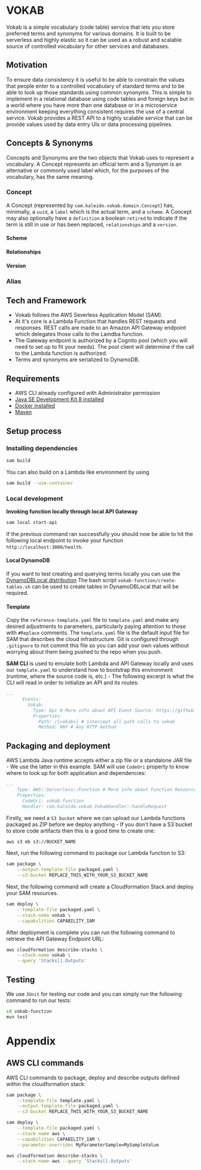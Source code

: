 # VOKAB
Vokab is a simple vocabulary (code table) service that lets you store preferred terms and synonyms for various domains.
It is built to be serverless and highly elastic so it can be used as a robust and scalable source of controlled vocabulary
for other services and databases.

## Motivation
To ensure data consistency it is useful to be able to constrain the values that people enter to a controlled vocabulary of
standard terms and to be able to look up those standards using common synonyms. This is simple to implement in a relational
database using code tables and foreign keys but in a world where you have more than one database or in a microservice environment
keeping everything consistent requires the use of a central service. Vokab provides a REST API to a highly scalable service
that can be provide values used by data entry UIs or data processing pipelines.

## Concepts & Synonyms
Concepts and Synonyms are the two objects that Vokab uses to represent a vocabulary. A Concept represents an official
term and a Synonym is an alternative or commonly used label which, for the purposes of the vocabulary, has the same meaning.

### Concept
A Concept (represented by `com.kaleido.vokab.domain.Concept`) has, minimally, a `uuid`, a `label` which is the actual term,
and a `scheme`. A Concept may also optionally have a `definition` a boolean `retired` to indicate if the term is still in
use or has been replaced, `relationships` and a `version`.

#### Scheme

#### Relationships

#### Version

### Alias

## Tech and Framework
* Vokab follows the AWS Severless Application Model (SAM). 
* At it's core is a Lambda Function that handles REST requests
and responses. REST calls are made to an Amazon API Gateway endpoint which delegates those calls to the Lamdba function.
* The Gateway endpoint is authorized by a Cognito pool (which you will need to set up to fit your needs). The pool client
will determine if the call to the Lambda function is authorized. 
* Terms and synonyms are serialized to DynamoDB.


## Requirements

* AWS CLI already configured with Administrator permission
* [Java SE Development Kit 8 installed](http://www.oracle.com/technetwork/java/javase/downloads/jdk8-downloads-2133151.html)
* [Docker installed](https://www.docker.com/community-edition)
* [Maven](https://maven.apache.org/install.html)

## Setup process

### Installing dependencies

```bash
sam build
```

You can also build on a Lambda like environment by using

```bash
sam build --use-container
```

### Local development

**Invoking function locally through local API Gateway**

```bash
sam local start-api
```

If the previous command ran successfully you should now be able to hit the following local endpoint to invoke your function `http://localhost:3000/health`.

#### Local DynamoDB 
If you want to test creating and querying terms locally you can use the [DynamoDBLocal distribution](https://docs.aws.amazon.com/amazondynamodb/latest/developerguide/DynamoDBLocal.html)
The bash script `vokab-function/create-tables.sh` can be used to create tables in DynamoDBLocal that will be required.

#### Template ####
Copy the `reference-template.yaml` file to `template.yaml` and make any desired adjustments to parameters, particularly 
paying attention to those with `#Replace` comments. The `template.yaml` file is the default input file for SAM that describes
the cloud infrastructure. Git is configured through `.gitignore` to not commit this file so you can add your own values
without worrying about them being pushed to the repo when you push.

**SAM CLI** is used to emulate both Lambda and API Gateway locally and uses our `template.yaml` to understand how to 
bootstrap this environment (runtime, where the source code is, etc.) - The following excerpt is what the CLI will 
read in order to initialize an API and its routes:

```yaml
...
      Events:
        Vokab:
          Type: Api # More info about API Event Source: https://github.com/awslabs/serverless-application-model/blob/master/versions/2016-10-31.md#api
          Properties:
            Path: /{vokab+} # intercept all path calls to vokab
            Method: ANY # Any HTTP method
```

## Packaging and deployment

AWS Lambda Java runtime accepts either a zip file or a standalone JAR file - We use the latter in this example. 
SAM will use `CodeUri` property to know where to look up for both application and dependencies:

```yaml
...
    Type: AWS::Serverless::Function # More info about Function Resource: https://github.com/awslabs/serverless-application-model/blob/master/versions/2016-10-31.md#awsserverlessfunction
    Properties:
      CodeUri: vokab-function
      Handler: com.kaleido.vokab.VokabHandler::handleRequest
```

Firstly, we need a `S3 bucket` where we can upload our Lambda functions packaged as ZIP before we deploy 
anything - If you don't have a S3 bucket to store code artifacts then this is a good time to create one:

```bash
aws s3 mb s3://BUCKET_NAME
```

Next, run the following command to package our Lambda function to S3:

```bash
sam package \
    --output-template-file packaged.yaml \
    --s3-bucket REPLACE_THIS_WITH_YOUR_S3_BUCKET_NAME
```

Next, the following command will create a Cloudformation Stack and deploy your SAM resources.

```bash
sam deploy \
    --template-file packaged.yaml \
    --stack-name vokab \
    --capabilities CAPABILITY_IAM
```

After deployment is complete you can run the following command to retrieve the API Gateway Endpoint URL:

```bash
aws cloudformation describe-stacks \
    --stack-name vokab \
    --query 'Stacks[].Outputs'
```

## Testing

We use `JUnit` for testing our code and you can simply run the following command to run our tests:

```bash
cd vokab-function
mvn test
```

# Appendix

## AWS CLI commands

AWS CLI commands to package, deploy and describe outputs defined within the cloudformation stack:

```bash
sam package \
    --template-file template.yaml \
    --output-template-file packaged.yaml \
    --s3-bucket REPLACE_THIS_WITH_YOUR_S3_BUCKET_NAME

sam deploy \
    --template-file packaged.yaml \
    --stack-name aws \
    --capabilities CAPABILITY_IAM \
    --parameter-overrides MyParameterSample=MySampleValue

aws cloudformation describe-stacks \
    --stack-name aws --query 'Stacks[].Outputs'
```

